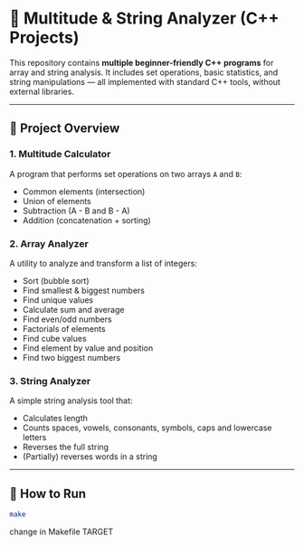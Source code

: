 # 🔢 Multitude & String Analyzer (C++ Projects)

This repository contains **multiple beginner-friendly C++ programs** for array and string analysis. It includes set operations, basic statistics, and string manipulations — all implemented with standard C++ tools, without external libraries.

---

## 🧠 Project Overview

### 1. Multitude Calculator
A program that performs set operations on two arrays `A` and `B`:

- Common elements (intersection)
- Union of elements
- Subtraction (A - B and B - A)
- Addition (concatenation + sorting)

### 2. Array Analyzer
A utility to analyze and transform a list of integers:

- Sort (bubble sort)
- Find smallest & biggest numbers
- Find unique values
- Calculate sum and average
- Find even/odd numbers
- Factorials of elements
- Find cube values
- Find element by value and position
- Find two biggest numbers

### 3. String Analyzer
A simple string analysis tool that:

- Calculates length
- Counts spaces, vowels, consonants, symbols, caps and lowercase letters
- Reverses the full string
- (Partially) reverses words in a string

---

## 🚀 How to Run

```bash
make
```
change in Makefile TARGET
